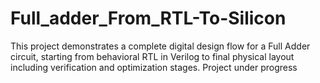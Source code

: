 # Full_adder_From_RTL-To-Silicon
This project demonstrates a complete digital design flow for a Full Adder circuit, starting from behavioral RTL in Verilog to final physical layout including verification and optimization stages.
Project under progress

